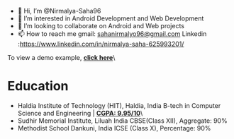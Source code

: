 - 👋 Hi, I’m @Nirmalya-Saha96
- 👀 I’m interested in Android Development and Web Development
- 💞️ I’m looking to collaborate on Android and Web projects
- 📫 How to reach me gmail: sahanirmalyo96@gmail.com
Linkedin :https://www.linkedin.com/in/nirmalya-saha-625993201/

To view a demo example, **[click here](https://nirmalya-saha-portfolio.netlify.app/)**\
<!---
Nirmalya-Saha96/Nirmalya-Saha96 is a ✨ special ✨ repository because its `README.md` (this file) appears on your GitHub profile.
You can click the Preview link to take a look at your changes.
--->

# Education

- Haldia Institute of Technology (HIT), Haldia, India 
 B-tech in Computer Science and Engineering | **[CGPA: 9.95/10](https://drive.google.com/file/d/1yGMz3c04qAsEyFhdFihpJkj1WYL60shz/view)**\
- Sudhir Memorial Institute, Liluah India
 CBSE(Class XII), Aggregate: 90%
- Methodist School Dankuni, India 
 ICSE (Class X), Percentage: 90%


























